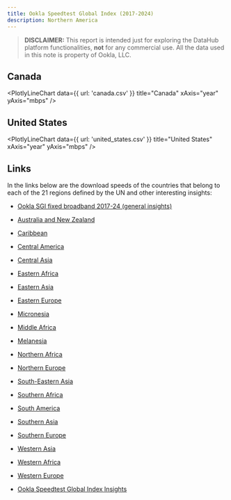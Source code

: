 ```yaml
---
title: Ookla Speedtest Global Index (2017-2024)
description: Northern America
---
```


> **DISCLAIMER:** This report is intended just for exploring the DataHub platform functionalities, **not** for any commercial use. All the data used in this note is property of Ookla, LLC.

## Canada

<PlotlyLineChart
  data={{
    url: 'canada.csv'
  }}
  title="Canada"
  xAxis="year"
  yAxis="mbps"
/>

## United States

<PlotlyLineChart
  data={{
    url: 'united_states.csv'
  }}
  title="United States"
  xAxis="year"
  yAxis="mbps"
/>

## Links

In the links below are the download speeds of the countries that belong to each of the 21 regions defined by the UN and other interesting insights:

- [Ookla SGI fixed broadband 2017-24 (general insights)](https://datahub.io/@cheredia19/ookla-speedtest-global-index-fixed-broadband-2017-2024)

- [Australia and New Zealand](https://datahub.io/@cheredia19/ookla-sgi-broadband-2017-24-aus-nz)

- [Caribbean](https://datahub.io/@cheredia19/ookla-sgi-broadband-2017-24-cb)

- [Central America](https://datahub.io/@cheredia19/ookla-sgi-broadband-2017-24-cent-am)

- [Central Asia](https://datahub.io/@cheredia19/ookla-sgi-broadband-2017-24-cent-as)

- [Eastern Africa](https://datahub.io/@cheredia19/ookla-sgi-broadband-2017-24-east-af)

- [Eastern Asia](https://datahub.io/@cheredia19/ookla-sgi-broadband-2017-24-east-as)

- [Eastern Europe](https://datahub.io/@cheredia19/ookla-sgi-broadband-2017-24-east-eu)

- [Micronesia](https://datahub.io/@cheredia19/ookla-sgi-broadband-2017-24-mcn)

- [Middle Africa](https://datahub.io/@cheredia19/ookla-sgi-broadband-2017-24-mid-af)

- [Melanesia](https://datahub.io/@cheredia19/ookla-sgi-broadband-2017-24-mln)

- [Northern Africa](https://datahub.io/@cheredia19/ookla-sgi-broadband-2017-24-nor-af)

- [Northern Europe](https://datahub.io/@cheredia19/ookla-sgi-broadband-2017-24-nor-eu)

- [South-Eastern Asia](https://datahub.io/@cheredia19/ookla-sgi-broadband-2017-24-se-as)

- [Southern Africa](https://datahub.io/@cheredia19/ookla-sgi-broadband-2017-24-sou-af)

- [South America](https://datahub.io/@cheredia19/ookla-sgi-broadband-2017-24-sou-am)

- [Southern Asia](https://datahub.io/@cheredia19/ookla-sgi-broadband-2017-24-sou-as)

- [Southern Europe](https://datahub.io/@cheredia19/ookla-sgi-broadband-2017-24-sou-eu)

- [Western Asia](https://datahub.io/@cheredia19/ookla-sgi-broadband-2017-24-west-as)

- [Western Africa](https://datahub.io/@cheredia19/ookla-sgi-broadband-2017-24-west-af)

- [Western Europe](https://datahub.io/@cheredia19/ookla-sgi-broadband-2017-24-west-eu)

- [Ookla Speedtest Global Index Insights](https://datahub.io/@cheredia19/ookla-speedtest-global-index-insights)
